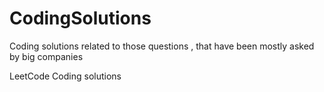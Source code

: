 # CodingSolutions
Coding solutions related to those questions , that have been mostly asked by big companies


LeetCode Coding solutions
